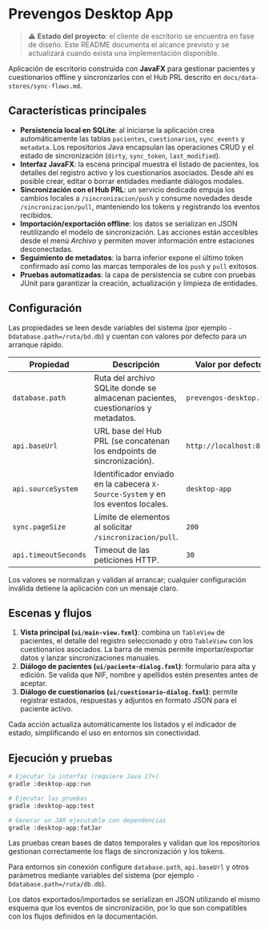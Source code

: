 # Prevengos Desktop App

> ⚠️ **Estado del proyecto**: el cliente de escritorio se encuentra en fase de diseño. Este README documenta el alcance previsto y se actualizará cuando exista una implementación disponible.

Aplicación de escritorio construida con **JavaFX** para gestionar pacientes y cuestionarios offline y sincronizarlos con el Hub PRL descrito en `docs/data-stores/sync-flows.md`.

## Características principales

- **Persistencia local en SQLite**: al iniciarse la aplicación crea automáticamente las tablas `pacientes`, `cuestionarios`, `sync_events` y `metadata`. Los repositorios Java encapsulan las operaciones CRUD y el estado de sincronización (`dirty`, `sync_token`, `last_modified`).
- **Interfaz JavaFX**: la escena principal muestra el listado de pacientes, los detalles del registro activo y los cuestionarios asociados. Desde ahí es posible crear, editar o borrar entidades mediante diálogos modales.
- **Sincronización con el Hub PRL**: un servicio dedicado empuja los cambios locales a `/sincronizacion/push` y consume novedades desde `/sincronizacion/pull`, manteniendo los tokens y registrando los eventos recibidos.
- **Importación/exportación offline**: los datos se serializan en JSON reutilizando el modelo de sincronización. Las acciones están accesibles desde el menú *Archivo* y permiten mover información entre estaciones desconectadas.
- **Seguimiento de metadatos**: la barra inferior expone el último token confirmado así como las marcas temporales de los `push` y `pull` exitosos.
- **Pruebas automatizadas**: la capa de persistencia se cubre con pruebas JUnit para garantizar la creación, actualización y limpieza de entidades.

## Configuración

Las propiedades se leen desde variables del sistema (por ejemplo `-Ddatabase.path=/ruta/bd.db`) y cuentan con valores por defecto para un arranque rápido.

| Propiedad | Descripción | Valor por defecto |
|-----------|-------------|-------------------|
| `database.path` | Ruta del archivo SQLite donde se almacenan pacientes, cuestionarios y metadatos. | `prevengos-desktop.db` |
| `api.baseUrl` | URL base del Hub PRL (se concatenan los endpoints de sincronización). | `http://localhost:8080` |
| `api.sourceSystem` | Identificador enviado en la cabecera `X-Source-System` y en los eventos locales. | `desktop-app` |
| `sync.pageSize` | Límite de elementos al solicitar `/sincronizacion/pull`. | `200` |
| `api.timeoutSeconds` | Timeout de las peticiones HTTP. | `30` |

Los valores se normalizan y validan al arrancar; cualquier configuración inválida detiene la aplicación con un mensaje claro.

## Escenas y flujos

1. **Vista principal (`ui/main-view.fxml`)**: combina un `TableView` de pacientes, el detalle del registro seleccionado y otro `TableView` con los cuestionarios asociados. La barra de menús permite importar/exportar datos y lanzar sincronizaciones manuales.
2. **Diálogo de pacientes (`ui/paciente-dialog.fxml`)**: formulario para alta y edición. Se valida que NIF, nombre y apellidos estén presentes antes de aceptar.
3. **Diálogo de cuestionarios (`ui/cuestionario-dialog.fxml`)**: permite registrar estados, respuestas y adjuntos en formato JSON para el paciente activo.

Cada acción actualiza automáticamente los listados y el indicador de estado, simplificando el uso en entornos sin conectividad.

## Ejecución y pruebas

```bash
# Ejecutar la interfaz (requiere Java 17+)
gradle :desktop-app:run

# Ejecutar las pruebas
gradle :desktop-app:test

# Generar un JAR ejecutable con dependencias
gradle :desktop-app:fatJar
```

Las pruebas crean bases de datos temporales y validan que los repositorios gestionan correctamente los flags de sincronización y los tokens.

Para entornos sin conexión configure `database.path`, `api.baseUrl` y otros parámetros mediante variables del sistema (por ejemplo `-Ddatabase.path=/ruta/db.db`).

Los datos exportados/importados se serializan en JSON utilizando el mismo esquema que los eventos de sincronización, por lo que son compatibles con los flujos definidos en la documentación.
